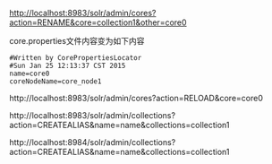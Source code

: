 
[http://localhost:8983/solr/admin/cores?action=RENAME&core=collection1&other=core0](http://localhost:8983/solr/admin/cores?action=RENAME&core=collection1&other=core0)

core.properties文件内容变为如下内容

```
#Written by CorePropertiesLocator
#Sun Jan 25 12:13:37 CST 2015
name=core0
coreNodeName=core_node1
```

http://localhost:8983/solr/admin/cores?action=RELOAD&core=core0


http://localhost:8983/solr/admin/collections?action=CREATEALIAS&name=name&collections=collection1

http://localhost:8984/solr/admin/collections?action=CREATEALIAS&name=name&collections=collection1
